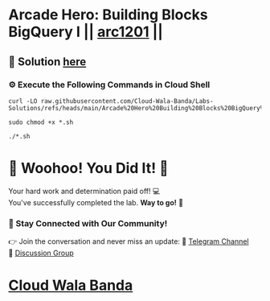 # Arcade Hero: Building Blocks BigQuery I || [arc1201](https://www.cloudskillsboost.google/focuses/115687?parent=catalog) ||

## 🔑 Solution [here](https://youtu.be/zrBKkreZAPg)

### ⚙️ Execute the Following Commands in Cloud Shell

```
curl -LO raw.githubusercontent.com/Cloud-Wala-Banda/Labs-Solutions/refs/heads/main/Arcade%20Hero%20Building%20Blocks%20BigQuery%20I/arc1201.sh

sudo chmod +x *.sh

./*.sh
```

# 🎉 Woohoo! You Did It! 🎉  

Your hard work and determination paid off! 💻  
You've successfully completed the lab. **Way to go!** 🚀

### 💬 Stay Connected with Our Community!  
👉 Join the conversation and never miss an update:  📢 [Telegram Channel](https://t.me/cloudwalabanda)  
👥 [Discussion Group](https://t.me/cloudwalabandachats)  

# [Cloud Wala Banda](https://www.youtube.com/@cloudwalabanda)
